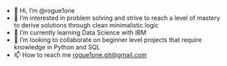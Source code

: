 - 👋 Hi, I’m @rogue1one
- 👀 I’m interested in problem solving and strive to reach a level of mastery to derive solutions through clean minimalistic logic
- 🌱 I’m currently learning Data Science with IBM
- 💞️ I’m looking to collaborate on beginner level projects that require knowledge in Python and SQL
- 📫 How to reach me rogue1one.git@gmail.com

<!---
rogue1one/rogue1one is a ✨ special ✨ repository because its `README.md` (this file) appears on your GitHub profile.
You can click the Preview link to take a look at your changes.
--->
